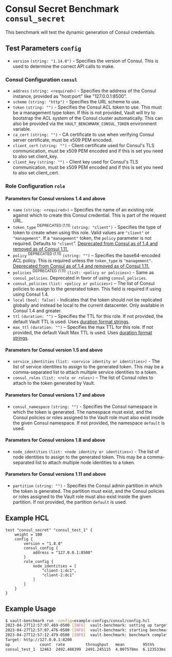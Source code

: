 # Consul Secret Benchmark `consul_secret`

This benchmark will test the dynamic generation of Consul credentials.

## Test Parameters `config`
- `version` `(string: "1.14.0")` - Specifies the version of Consul. This is used to determine the correct API calls to make.

### Consul Configuration `consul`
- `address` `(string: <required>)` - Specifies the address of the Consul instance, provided as "host:port" like "127.0.0.1:8500".
- `scheme` `(string: "http")` - Specifies the URL scheme to use.
- `token` `(string: "")` - Specifies the Consul ACL token to use. This must be a management type token. If this is not provided, Vault will try to bootstrap the ACL system of the Consul cluster automatically.  This can also be provided via the `VAULT_BENCHMARK_CONSUL_TOKEN` environment variable.
- `ca_cert` `(string: "")` - CA certificate to use when verifying Consul server certificate, must be x509 PEM encoded.
- `client_cert` `(string: "")` - Client certificate used for Consul's TLS communication, must be x509 PEM encoded and if this is set you need to also set client_key.
- `client_key` `(string: "")` - Client key used for Consul's TLS communication, must be x509 PEM encoded and if this is set you need to also set client_cert.

### Role Configuration `role`
#### Parameters for Consul versions 1.4 and above
- `name` `(string: <required>)` – Specifies the name of an existing role against
  which to create this Consul credential. This is part of the request URL.
- `token_type` <sup>DEPRECATED (1.11)</sup> `(string: "client")` - Specifies the type of token to create
  when using this role. Valid values are `"client"` or `"management"`. If a `"management"`
  token, the `policy` parameter is not required. Defaults to `"client`". [Deprecated from Consul as of 1.4 and
  removed as of Consul 1.11.](/consul/api-docs/acl/legacy)
- `policy` <sup>DEPRECATED (1.11)</sup> `(string: "")` – Specifies the base64-encoded ACL policy.
  This is required unless the `token_type` is `"management"`. [Deprecated from Consul as of 1.4 and
  removed as of Consul 1.11.](/consul/api-docs/acl/legacy)
- `policies` <sup>DEPRECATED (1.11)</sup> `(list: <policy or policies>)` - Same as `consul_policies`.
  Deprecated in favor of using `consul_policies`.
- `consul_policies` `(list: <policy or policies>)` – The list of Consul policies to assign
  to the generated token. This field is required if using using Consul 1.4.
- `local` `(bool: false)` - Indicates that the token should not be replicated
  globally and instead be local to the current datacenter. Only available in Consul
  1.4 and greater.
- `ttl` `(duration: "")` – Specifies the TTL for this role. If not
  provided, the default Vault TTL is used. Uses [duration format strings](/vault/docs/concepts/duration-format).
- `max_ttl` `(duration: "")` – Specifies the max TTL for this role. If not
  provided, the default Vault Max TTL is used. Uses [duration format strings](/vault/docs/concepts/duration-format).
#### Parameters for Consul version 1.5 and above
- `service_identities` `(list: <service identity or identities>)` - The list of service identities to assign to the generated
  token. This may be a comma-separated list to attach multiple service identities to a token.
- `consul_roles` `(list: <role or roles>)` – The list of Consul roles to attach to the
  token generated by Vault.
#### Parameters for Consul versions 1.7 and above
- `consul_namespace` `(string: "")` - Specifies the Consul namespace in which the token is generated.
  The namespace must exist, and the Consul policies or roles assigned to the Vault role must also exist
  inside the given Consul namespace. If not provided, the namespace `default` is used.
#### Parameters for Consul versions 1.8 and above
- `node_identities` `(list: <node identity or identities>)` - The list of node identities to assign to the generated
  token. This may be a comma-separated list to attach multiple node identities to a token.
#### Parameters for Consul versions 1.11 and above
- `partition` `(string: "")` - Specifies the Consul admin partition in which the token is generated.
  The partition must exist, and the Consul policies or roles assigned to the
  Vault role must also exist inside the given partition. If not provided, the partition `default`
  is used.

## Example HCL
```hcl
test "consul_secret" "consul_test_1" {
    weight = 100
    config {
        version = "1.8.0"
        consul_config {
            address = "127.0.0.1:8500"
        }
        role_config {
            node_identities = [
                "client-1:dc1",
                "client-2:dc1"
            ]
        }
    }
}
```

## Example Usage
```bash
$ vault-benchmark run -config=example-configs/consul/config.hcl
2023-04-27T12:57:07.469-0500 [INFO]  vault-benchmark: setting up targets
2023-04-27T12:57:07.476-0500 [INFO]  vault-benchmark: starting benchmarks: duration=5s
2023-04-27T12:57:12.479-0500 [INFO]  vault-benchmark: benchmark complete
Target: http://127.0.0.1:8200
op             count  rate         throughput   mean        95th%       99th%        successRatio
consul_test_1  12463  2492.488399  2491.245115  4.007578ms  6.123533ms  17.388957ms  100.00%
```
